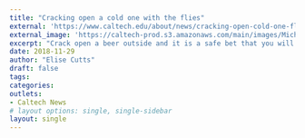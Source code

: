 ```yaml
---
title: "Cracking open a cold one with the flies"
external: 'https://www.caltech.edu/about/news/cracking-open-cold-one-flies-84527'
external_image: 'https://caltech-prod.s3.amazonaws.com/main/images/MichaelDickinson-FruitFly-CO2_single_trajec_19.width-450.jpg'
excerpt: "Crack open a beer outside and it is a safe bet that you will soon be defending it from a few unwelcome drinking buddies. Fruit flies have a knack for appearing whenever someone opens up a can of beer or a bottle of wine, but how do they do it?"
date: 2018-11-29
author: "Elise Cutts"
draft: false
tags:
categories:
outlets:
- Caltech News
# layout options: single, single-sidebar
layout: single
---
```


